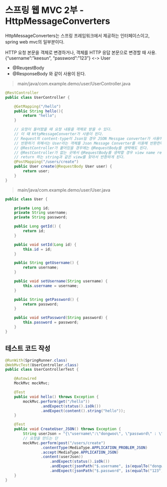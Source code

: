 # 스프링 웹 MVC 2부 - HttpMessageConverters

HttpMessageConverters는 스프링 프레임워크에서 제공하는 인터페이스이고, spring web mvc의 일부분이다.

HTTP 요청 본문을 객체로 변경하거나, 객체를 HTTP 응답 본문으로 변경할 때 사용.
{“username”:”keesun”, “password”:”123”} <-> User

- @ReuqestBody
- @ResponseBody
와 같이 사용이 된다.

> main/java/com.example.demo/user/UserController.java

```java
@RestController
public class UserController {

    @GetMapping("/hello")
    public String hello(){
        return "hello";
    }

    // 요청이 들어왔을 때 요청 내용을 객체로 받을 수 있다.
    // 이 때 HttpMessageConverter가 사용이 된다.
    // Request의 content-type이 Json일 경우 JSON Messgae converter가 사용이 돼서 User라는 객체로 변환시켜준다.
    // 반환하기 위해서는 User라는 객체를 Json Message Converter를 이용해 반환한다.
    // @RestController가 붙어있을 경우에는 @RequestBody를 생략해도 된다.
    // @RestController가 없는 곳에서 @RequestBody를 생략할 경우 view name resolver가 작동하여
    // return 하는 string과 같은 view를 찾아서 반환하게 된다.
    @PostMapping("/users/create")
    public User create(@RequestBody User user) {
        return user;
    }
}
```

> main/java/com.example.demo/user/User.java

```java
public class User {

    private Long id;
    private String username;
    private String password;

    public Long getId() {
        return id;
    }

    public void setId(Long id) {
        this.id = id;
    }

    public String getUsername() {
        return username;
    }

    public void setUsername(String username) {
        this.username = username;
    }

    public String getPassword() {
        return password;
    }

    public void setPassword(String password) {
        this.password = password;
    }
}
```

## 테스트 코드 작성

```java
@RunWith(SpringRunner.class)
@WebMvcTest(UserController.class)
public class UserControllerTest {

    @Autowired
    MockMvc mockMvc;

    @Test
    public void hello() throws Exception {
        mockMvc.perform(get("/hello"))
                .andExpect(status().isOk())
                .andExpect(content().string("hello"));
    }

    @Test
    public void CreateUser_JSON() throws Exception {
        String userJson = "{\"username\":\"dongwoo\", \"password\" : \"123\"}";
        // 요청을 만드는 단
        mockMvc.perform(post("/users/create")
                .contentType(MediaType.APPLICATION_PROBLEM_JSON)
                .accept(MediaType.APPLICATION_JSON)
                .content(userJson))
                    .andExpect(status().isOk())
                    .andExpect(jsonPath("$.username", is(equalTo("dongwoo"))))
                    .andExpect(jsonPath("$.password", is(equalTo("123"))));
    }
}
```
